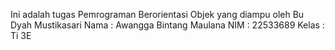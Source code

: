 Ini adalah tugas Pemrograman Berorientasi Objek yang diampu oleh Bu Dyah Mustikasari
Nama    : Awangga Bintang Maulana
NIM     : 22533689
Kelas   : Ti 3E
